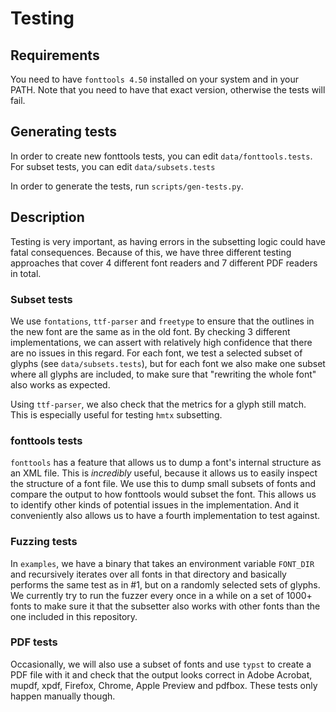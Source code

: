 # Testing

## Requirements
You need to have `fonttools 4.50` installed on your system and in your PATH. Note that you need to have that
exact version, otherwise the tests will fail.

## Generating tests
In order to create new fonttools tests, you can edit `data/fonttools.tests`. For subset tests, you can edit 
`data/subsets.tests`

In order to generate the tests, run `scripts/gen-tests.py`.

## Description
Testing is very important, as having errors in the subsetting logic could have fatal consequences.
Because of this, we have three different testing approaches that cover 4 different 
font readers and 7 different PDF readers in total.

### Subset tests
We use `fontations`, `ttf-parser` and `freetype` to ensure that the outlines in the new font are the same as in the 
old font. By checking 3 different implementations, we can assert with relatively high confidence that there are
no issues in this regard. For each font, we test a selected subset of glyphs (see `data/subsets.tests`), but
for each font we also make one subset where all glyphs are included, to make sure that "rewriting the whole font"
also works as expected.

Using `ttf-parser`, we also check that the metrics for a glyph still match. This is especially useful for testing
`hmtx` subsetting.

### fonttools tests
`fonttools` has a feature that allows us to dump a font's internal structure as an XML file. This is
_incredibly_ useful, because it allows us to easily inspect the structure of a font file. We use this to
dump small subsets of fonts and compare the output to how fonttools would subset the font. This allows us
to identify other kinds of potential issues in the implementation. And it conveniently also allows us to
have a fourth implementation to test against.

### Fuzzing tests
In `examples`, we have a binary that takes an environment variable `FONT_DIR` and recursively iterates over all fonts
in that directory and basically performs the same test as in #1, but on a randomly selected sets of glyphs. We currently
try to run the fuzzer every once in a while on a set of 1000+ fonts to make sure it that the subsetter also works with
other fonts than the one included in this repository.

### PDF tests
Occasionally, we will also use a subset of fonts and use `typst` to create a PDF file with it and check
that the output looks correct in Adobe Acrobat, mupdf, xpdf, Firefox, Chrome, Apple Preview and pdfbox. These tests
only happen manually though.